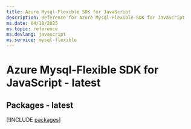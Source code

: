 ```yaml
---
title: Azure Mysql-Flexible SDK for JavaScript
description: Reference for Azure Mysql-Flexible SDK for JavaScript
ms.date: 04/18/2025
ms.topic: reference
ms.devlang: javascript
ms.service: mysql-flexible
---
```

# Azure Mysql-Flexible SDK for JavaScript - latest
## Packages - latest
[!INCLUDE [packages](mysql-flexible-index.md)]